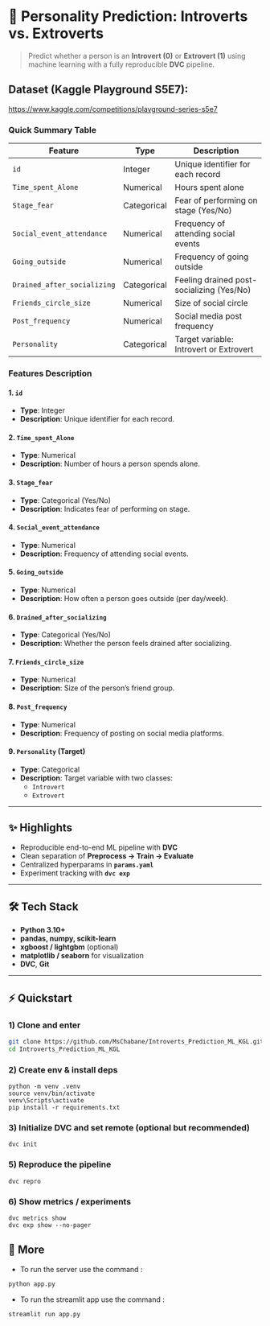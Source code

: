 # 🧠 Personality Prediction: Introverts vs. Extroverts

> Predict whether a person is an **Introvert (0)** or **Extrovert (1)** using machine learning with a fully reproducible **DVC** pipeline.

## **Dataset (Kaggle Playground S5E7):**  
https://www.kaggle.com/competitions/playground-series-s5e7



### Quick Summary Table

| Feature                     | Type         | Description                                          |
|-----------------------------|--------------|------------------------------------------------------|
| `id`                        | Integer      | Unique identifier for each record                    |
| `Time_spent_Alone`          | Numerical    | Hours spent alone                                    |
| `Stage_fear`                | Categorical  | Fear of performing on stage (Yes/No)                 |
| `Social_event_attendance`   | Numerical    | Frequency of attending social events                 |
| `Going_outside`             | Numerical    | Frequency of going outside                           |
| `Drained_after_socializing` | Categorical  | Feeling drained post-socializing (Yes/No)            |
| `Friends_circle_size`       | Numerical    | Size of social circle                                |
| `Post_frequency`            | Numerical    | Social media post frequency                          |
| `Personality`               | Categorical  | Target variable: Introvert or Extrovert              |

### Features Description

#### 1. `id`
- **Type**: Integer  
- **Description**: Unique identifier for each record.  

#### 2. `Time_spent_Alone`
- **Type**: Numerical  
- **Description**: Number of hours a person spends alone.  

#### 3. `Stage_fear`
- **Type**: Categorical (Yes/No)  
- **Description**: Indicates fear of performing on stage.  

#### 4. `Social_event_attendance`
- **Type**: Numerical  
- **Description**: Frequency of attending social events.  

#### 5. `Going_outside`
- **Type**: Numerical  
- **Description**: How often a person goes outside (per day/week).  

#### 6. `Drained_after_socializing`
- **Type**: Categorical (Yes/No)  
- **Description**: Whether the person feels drained after socializing.  

#### 7. `Friends_circle_size`
- **Type**: Numerical  
- **Description**: Size of the person’s friend group.  

#### 8. `Post_frequency`
- **Type**: Numerical  
- **Description**: Frequency of posting on social media platforms.  

#### 9. `Personality` (Target)
- **Type**: Categorical  
- **Description**: Target variable with two classes:  
  - `Introvert`  
  - `Extrovert`  

---

## ✨ Highlights

- Reproducible end-to-end ML pipeline with **DVC**
- Clean separation of **Preprocess → Train → Evaluate**
- Centralized hyperparams in **`params.yaml`**
- Experiment tracking with **`dvc exp`**

---

## 🛠️ Tech Stack

- **Python 3.10+**
- **pandas, numpy, scikit-learn**
- **xgboost / lightgbm** (optional)
- **matplotlib / seaborn** for visualization
- **DVC**, **Git**

---
## ⚡ Quickstart

### 1) Clone and enter
```bash
git clone https://github.com/MsChabane/Introverts_Prediction_ML_KGL.git
cd Introverts_Prediction_ML_KGL
```
### 2) Create env & install deps
```
python -m venv .venv
source venv/bin/activate   
venv\Scripts\activate
pip install -r requirements.txt
```

### 3) Initialize DVC and set remote (optional but recommended)
```
dvc init
```
### 5) Reproduce the pipeline
```
dvc repro
```

### 6) Show metrics / experiments
```
dvc metrics show
dvc exp show --no-pager
```




## 🎈 More
+ To run the server use the command : 

```bash 
python app.py 
```
+ To run the streamlit app use the command : 
```bash
streamlit run app.py 
```

